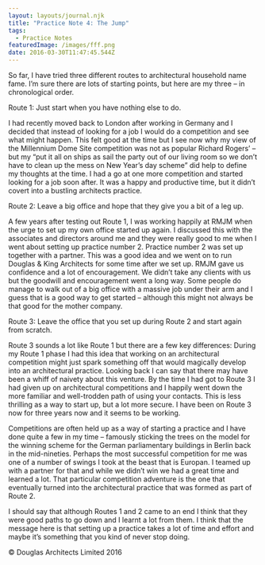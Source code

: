 ```yaml
---
layout: layouts/journal.njk
title: "Practice Note 4: The Jump"
tags:
  - Practice Notes
featuredImage: /images/fff.png
date: 2016-03-30T11:47:45.544Z
---
```

So far, I have tried three different routes to architectural household name fame. I’m sure there are lots of starting points, but here are my three – in chronological order.

Route 1: Just start when you have nothing else to do.

I had recently moved back to London after working in Germany and I decided that instead of looking for a job I would do a competition and see what might happen. This felt good at the time but I see now why my view of the Millennium Dome Site competition was not as popular Richard Rogers’ – but my “put it all on ships as sail the party out of our living room so we don’t have to clean up the mess on New Year’s day scheme” did help to define my thoughts at the time. I had a go at one more competition and started looking for a job soon after. It was a happy and productive time, but it didn’t covert into a bustling architects practice.

Route 2: Leave a big office and hope that they give you a bit of a leg up.

A few years after testing out Route 1, I was working happily at RMJM when the urge to set up my own office started up again. I discussed this with the associates and directors around me and they were really good to me when I went about setting up practice number 2. Practice number 2 was set up together with a partner. This was a good idea and we went on to run Douglas & King Architects for some time after we set up. RMJM gave us confidence and a lot of encouragement. We didn’t take any clients with us but the goodwill and encouragement went a long way. Some people do manage to walk out of a big office with a massive job under their arm and I guess that is a good way to get started – although this might not always be that good for the mother company.

Route 3: Leave the office that you set up during Route 2 and start again from scratch.

Route 3 sounds a lot like Route 1 but there are a few key differences: During my Route 1 phase I had this idea that working on an architectural competition might just spark something off that would magically develop into an architectural practice. Looking back I can say that there may have been a whiff of naivety about this venture. By the time I had got to Route 3 I had given up on architectural competitions and I happily went down the more familiar and well-trodden path of using your contacts. This is less thrilling as a way to start up, but a lot more secure. I have been on Route 3 now for three years now and it seems to be working.

Competitions are often held up as a way of starting a practice and I have done quite a few in my time – famously sticking the trees on the model for the winning scheme for the German parliamentary buildings in Berlin back in the mid-nineties. Perhaps the most successful competition for me was one of a number of swings I took at the beast that is Europan. I teamed up with a partner for that and while we didn’t win we had a great time and learned a lot. That particular competition adventure is the one that eventually turned into the architectural practice that was formed as part of Route 2.

I should say that although Routes 1 and 2 came to an end I think that they were good paths to go down and I learnt a lot from them. I think that the message here is that setting up a practice takes a lot of time and effort and maybe it’s something that you kind of never stop doing.

© Douglas Architects Limited 2016
